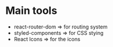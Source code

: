 # Main tools

-   react-router-dom => for routing system
-   styled-components => for CSS stying
-   React Icons => for the icons
